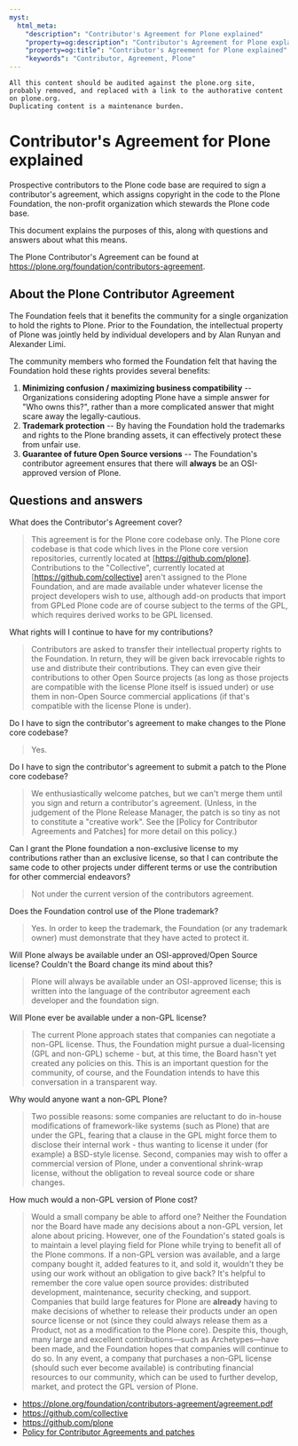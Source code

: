 ```yaml
---
myst:
  html_meta:
    "description": "Contributor's Agreement for Plone explained"
    "property=og:description": "Contributor's Agreement for Plone explained"
    "property=og:title": "Contributor's Agreement for Plone explained"
    "keywords": "Contributor, Agreement, Plone"
---
```


```{todo}
All this content should be audited against the plone.org site, probably removed, and replaced with a link to the authorative content on plone.org.
Duplicating content is a maintenance burden.
```

# Contributor's Agreement for Plone explained

Prospective contributors to the Plone code base are required to sign a contributor's agreement, which assigns copyright in the code to the Plone Foundation, the non-profit organization which stewards the Plone code base.

This document explains the purposes of this, along with questions and answers about what this means.

The Plone Contributor's Agreement can be found at https://plone.org/foundation/contributors-agreement.


## About the Plone Contributor Agreement

The Foundation feels that it benefits the community for a single organization to hold the rights to Plone.
Prior to the Foundation, the intellectual property of Plone was jointly held by individual developers and by Alan Runyan and Alexander Limi.

The community members who formed the Foundation felt that having the Foundation hold these rights provides several benefits:

1.  **Minimizing confusion / maximizing business compatibility** -- Organizations considering adopting Plone have a simple answer for "Who owns this?", rather than a more complicated answer that might scare away the legally-cautious.
2.  **Trademark protection** -- By having the Foundation hold the trademarks and rights to the Plone branding assets, it can effectively protect these from unfair use.
3.  **Guarantee of future Open Source versions** -- The Foundation's contributor agreement ensures that there will **always** be an OSI-approved version of Plone.


## Questions and answers

What does the Contributor's Agreement cover?

> This agreement is for the Plone core codebase only.
> The Plone core codebase is that code which lives in the Plone core version repositories, currently located at [https://github.com/plone].
> Contributions to the "Collective", currently located at [https://github.com/collective] aren't assigned to the Plone Foundation, and are made available under whatever license the project developers wish to use, although add-on products that import from GPLed Plone code are of course subject to the terms of the GPL, which requires derived works to be GPL licensed.

What rights will I continue to have for my contributions?

> Contributors are asked to transfer their intellectual property rights to the Foundation.
> In return, they will be given back irrevocable rights to use and distribute their contributions.
> They can even give their contributions to other Open Source projects (as long as those projects are compatible with the license Plone itself is issued under) or use them in non-Open Source commercial applications (if that's compatible with the license Plone is under).

Do I have to sign the contributor's agreement to make changes to the Plone core codebase?

> Yes.

Do I have to sign the contributor's agreement to submit a patch to the Plone core codebase?

> We enthusiastically welcome patches, but we can't merge them until you sign and return a contributor's agreement.
> (Unless, in the judgement of the Plone Release Manager, the patch is so tiny as not to constitute a "creative work".
> See the [Policy for Contributor Agreements and Patches] for more detail on this policy.)

Can I grant the Plone foundation a non-exclusive license to my contributions rather than an exclusive license, so that I can contribute the same code to other projects under different terms or use the contribution for other commercial endeavors?

> Not under the current version of the contributors agreement.

Does the Foundation control use of the Plone trademark?

> Yes.
> In order to keep the trademark, the Foundation (or any trademark owner) must demonstrate that they have acted to protect it.

Will Plone always be available under an OSI-approved/Open Source license?
Couldn't the Board change its mind about this?

> Plone will always be available under an OSI-approved license; this is written into the language of the contributor agreement each developer and the foundation sign.

Will Plone ever be available under a non-GPL license?

> The current Plone approach states that companies can negotiate a non-GPL license.
> Thus, the Foundation might pursue a dual-licensing (GPL and non-GPL) scheme -
> but, at this time, the Board hasn't yet created any policies on this.
> This is an important question for the community, of course, and the Foundation intends to have this conversation in a transparent way.

Why would anyone want a non-GPL Plone?

> Two possible reasons: some companies are reluctant to do in-house modifications of framework-like systems (such as Plone) that are under the GPL, fearing that a clause in the GPL might force them to disclose their internal work - thus wanting to license it under (for example) a BSD-style license.
> Second, companies may wish to offer a commercial version of Plone, under a conventional shrink-wrap license, without the obligation to reveal source code or share changes.

How much would a non-GPL version of Plone cost?

> Would a small company be able to afford one?
> Neither the Foundation nor the Board have made any decisions about a non-GPL version, let alone about pricing.
> However, one of the Foundation's stated goals is to maintain a level playing field for Plone while trying to benefit all of the Plone commons.
> If a non-GPL version was available, and a large company bought it,
> added features to it, and sold it, wouldn't they be using our work without an obligation to give back?
> It's helpful to remember the core value open source provides: distributed development, maintenance, security checking, and support.
> Companies that build large features for Plone are **already** having to make decisions of whether to release their products under an open source license or not (since they could always release them as a Product, not as a modification to the Plone core).
> Despite this, though, many large and excellent contributions—such as Archetypes—have been made, and the Foundation hopes that companies will continue to do so.
> In any event, a company that purchases a non-GPL license (should such ever become available) is contributing financial resources to our community, which can be used to further develop, market, and protect the GPL version of Plone.

- https://plone.org/foundation/contributors-agreement/agreement.pdf
- https://github.com/collective
- https://github.com/plone
- [Policy for Contributor Agreements and patches](https://plone.org/foundation/materials/foundation-resolutions/patch-policy-052011)

